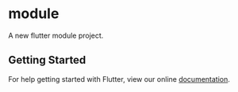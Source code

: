 # module

A new flutter module project.

## Getting Started

For help getting started with Flutter, view our online
[documentation](https://flutter.io/).
